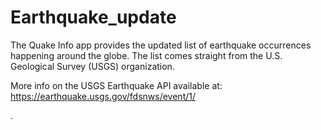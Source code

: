 # Earthquake_update
The Quake Info app provides the updated list of earthquake occurrences happening around the globe. The list comes straight from the U.S. Geological Survey (USGS) organization.

More info on the USGS Earthquake API available at: https://earthquake.usgs.gov/fdsnws/event/1/


. 
